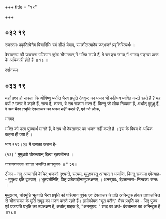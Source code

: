 +++
title = "१९"

+++


## ०३२ १९


रजस्तमः प्रकृतित्वेनैव पित्रादिभिः समं शीलं येषाम्, समशीलत्वादेव रुद्भजने प्रवृत्तिरित्यर्थः । 

देवतान्तर की उपासना परित्याग पूर्वक श्रीभगवान् में भक्ति करते हैं, वे सब इस जगत् में भगवद् मङ्गल प्राप्त के अधिकारी होते हैं ॥ १८ ॥ 

दर्शनरूप 


## ०३३ १९
यहाँ प्रश्न हो सकता कि श्रीविष्णु व्यतीत भैरव प्रभृति देववृन्द का भजन भी कतिपय व्यक्ति करते रहते हैं ? यह क्यों ? उत्तर में कहते हैं, सत्य है, कारण, वे सब सकाम भक्त हैं, किन्तु जो लोक निष्काम हैं, अर्थात् मुमुक्षु हैं, वे सब भैरव प्रभृति देवतान्तर का भजन नहीं करते हैं, एवं जो लोक, 

भगवद् 

भक्ति को परम पुरुषार्थ मानते हैं, वे सब भी देवतान्तर का भजन नहीं करते हैं । इस के विषय में अधिक कहना ही क्या है । 

भाग ११२।२६ में उसका कथन है- 

(१६) " मुमुक्षवो घोररूपान् हित्वा भूतपतीनथ । 

नारायणकलाः शान्ता भजन्ति ह्यनसूयवः ॥ " ३२॥ 

टीका - ननु अन्यानपि केचिद् भजन्तो दृश्यन्ते, सत्यम्, मुमुक्षवस्तु अन्यात् न भजन्ति, किन्तु सकामा एवेत्याह-- मुमुक्षव इति द्वाभ्याम् । भूतपतीनिति, पितृ प्रजेशादीनामुपलक्षणम् । अनसूयवः, देवतान्तरा- निन्दकाः सन्तः । 

मुमुक्षगण, घोरमूत्ति भूतपति भैरव प्रभृति को परित्याग पूर्वक एवं देवतान्तर के प्रति अनिन्दुक होकर प्रशान्तचित्त से श्रीनारायण के मूर्ति समूह का भजन करते रहते हैं। इलोकोक्त "भूत पतीन्" भैरव प्रभृति पद - पितृ पुरुष एवं प्रजापति प्रभृति का उपलक्षण है, अर्थात् ग्राहक है, "अनसूयवः " शब्द का अर्थ- देवतान्तर का अनिन्दुक है ॥१६॥ 
